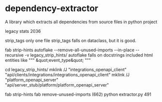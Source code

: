 # dependency-extractor
A library which extracts all dependencies from source files in python project

legacy stats 2036

strip_tags only one file
strip_tags falls on dataclass, but it is good.

fab strip-hints
autoflake --remove-all-unused-imports --in-place --recursive -v legacy_strip_hints/
autoflake falls on docstrings included html entities like """ \&quot;event_type\&quot; """

cd legacy_strip_hints/
mklink /J "integrations_openapi_client" "api/clients/integrations/integrations_openapi_client"
mklink /J "platform_openapi_server" "api/server_stub/platform/platform_openapi_server"

fab strip-hints
fab remove-unused-imports (662)
python extractor.py
 491

